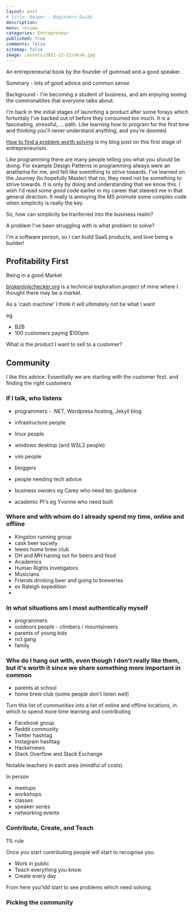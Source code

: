 ```yaml
---
layout: post
# title: Reaper - Beginners Guide
description: 
menu: review
categories: Entrepreneur 
published: true 
comments: false     
sitemap: false
image: /assets/2021-12-21/desk.jpg
---
```


<!-- [![alt text](/assets/2021-10-22/email-cover.jpg "email"){:width="800px"}](/assets/2021-10-22/email-cover.jpg) -->
<!-- [![alt text](/assets/2021-10-22/email-cover.jpg "Thanks to Solen Feyissa on unsplash - https://unsplash.com/@solenfeyissa")](https://unsplash.com/@solenfeyissa) -->


<!-- [![alt text](/assets/2021-12-21/desk.jpg "email")](/assets/2021-12-21/desk.jpg) -->

An entrepreneurial book by the founder of gumroad and a good speaker.

Summary - lots of good advice and common sense

Background - I'm becoming a student of business, and am enjoying seeing the commonaliites that everyone talks about.

I'm back in the initial stages of launching a product after some forays which fortuntaly I've backed out of before they consumed too much. It is a fascinating, stressful,.... path. Like learning how to program for the first time and thinking you'll never understand anything, and you're doomed. 

[How to find a problem worth solving]() is my blog post on this first stage of entrepreneurism.


Like programming there are many people telling you what you *should* be doing. For example Design Patterns in programming always were an anathema for me, and felt like soemthing to strive towards. I've learned on the Journey (to hopefully Master) that no, they need not be something to strive towards. It is only by doing and understanding that we know this. I wish I'd read some *good* code earlier in my career that steered me in that general direction. It really is annoying the MS promote some complex code when simplicity is really the key.

So, how can simplicity be tranferred into the business realm?

A problem I've been struggling with is what problem to solve?

I'm a software person, so I can build SaaS products, and love being a builder!

## Profitability First

Being in a good Market

[brokenlinkchecker.org](https://brokenlinkchecker.org) is a technical exploration project of mine where I thought there may be a market.

As a 'cash machine' I think it will ultimately not be what I want 

eg 

- B2B
- 100 customers paying $100pm


What is the product I want to sell to a customer?

## Community

I like this advice. Essentially we are starting with the customer first. and finding the right customers

### If I talk, who listens

- programmers - .NET, Wordpress hosting, Jekyll blog
- infrastructure people
- linux people
- windows desktop (and WSL2 people)
- vim people
- bloggers

- people needing tech advice
- business owners eg Carey who need tec guidance
- academic PI's eg Yvonne who need built

### Where and with whom do I already spend my time, online and offline

- Kingston running group
- cask beer society
- lewes home brew club
- DH and MH haning out for beers and food
- Academics
- Human Rights Invetigators
- Musicians
- Friends drinking beer and going to breweries
- ex Raleigh expedition
- 

### In what situations am I most authentically myself

- programmers
- outdoors people - climbers / mountaineers
- parents of young kids
- nct gang
- family

### Who do I hang out with, even though I don't really like them, but it's worth it since we share something more important in common

- parents at school
- home brew club (some people don't listen well)


Turn this list of *communities* into a list of online and offline locations, in which to spend more time learning and contributing

- Facebook group
- Reddit community
- Twitter hashtag
- Instagram hashtag
- Hackernews
- Stack Overflow and Stack Exchange

Notable teachers in each area (mindful of costs)

In person 

- meetups
- workshops
- classes
- speaker series
- networking events

### Contribute, Create, and Teach

1% rule

Once you start contributing people will start to recognise you.

- Work in public
- Teach everything you know
- Create every day

From here you'ldd start to see problems which need solving.

### Picking the community
